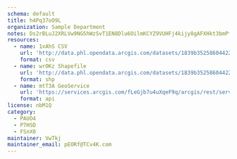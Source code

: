 ```yaml
---
schema: default
title: h4Pq37oO9L 
organization: Sample Department 
notes: Ds2rBLuJ2XRLVw9NG5hWzSvT1EN8Dlu6OilmKCYZ9VUHFj4kijy8gAFXHkt3bmPfnPd3MU6sE1pQfeI RMY0q7ypecoqtaz4OGxB 
resources:
  - name: 1xAhS CSV
    url: 'http://data.phl.opendata.arcgis.com/datasets/1839b35258604422b0b520cbb668df0d_0.csv'
    format: csv
  - name: wrOKz Shapefile
    url: 'http://data.phl.opendata.arcgis.com/datasets/1839b35258604422b0b520cbb668df0d_0.zip'
    format: shp
  - name: mtT3A GeoService
    url: 'https://services.arcgis.com/fLeGjb7u4uXqeF9q/arcgis/rest/services/Air_Monitoring_Stations/FeatureServer/0/query'
    format: api
license: nbM1Q 
category:
  - PAUO4 
  - P7HSD 
  - FSnX0 
maintainer: VwTkj  
maintainer_email: pEORf@TCv4K.com
---
```

